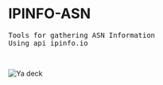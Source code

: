 # IPINFO-ASN

<pre>
Tools for gathering ASN Information
Using api ipinfo.io
</pre>
<br>

![Ya deck](https://raw.githubusercontent.com/faizgans14/IPINFO-ASN/)
